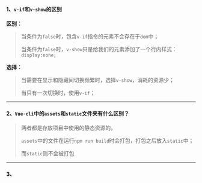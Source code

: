 #### 1、`v-if`和`v-show`的区别

**区别：**

> 当条件为`false`时，包含`v-if`指令的元素不会存在于`dom`中；
>
> 当条件为`false`时，`v-show`只是给我们的元素添加了一个行内样式：`display:none;`

**选择：**

> 当需要在显示和隐藏间切换频繁时，选择`v-show`，消耗的资源少；
>
> 当只有一次切换时，使用`v-if`；

------

#### 2、`Vue-cli`中的`assets`和`static`文件夹有什么区别？

> 两者都是存放项目中使用的静态资源的。
>
> `assets`中的文件在运行`npm run build`时会打包，打包之后放入`static`中；
>
> 而`static`则不会被打包

------

#### 3、
